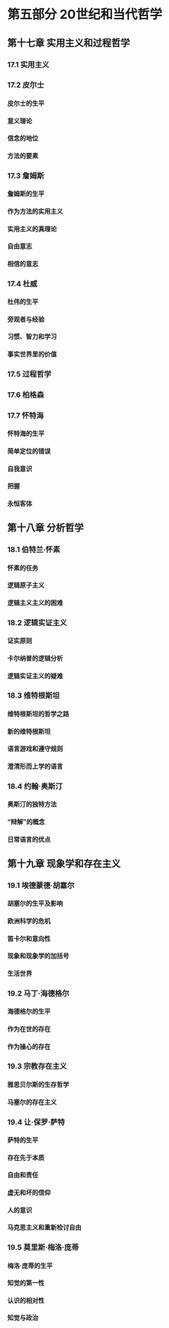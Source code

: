 # 第五部分 20世纪和当代哲学

## 第十七章 实用主义和过程哲学

### 17.1 实用主义

### 17.2 皮尔士

#### 皮尔士的生平

#### 意义理论

#### 信念的地位

#### 方法的要素

### 17.3 詹姆斯

#### 詹姆斯的生平

#### 作为方法的实用主义

#### 实用主义的真理论

#### 自由意志

#### 相信的意志

### 17.4 杜威

#### 杜伟的生平

#### 旁观者与经验

#### 习惯、智力和学习

#### 事实世界里的价值

### 17.5 过程哲学

### 17.6 柏格森

### 17.7 怀特海

#### 怀特海的生平

#### 简单定位的错误

#### 自我意识

#### 把握

#### 永恒客体

## 第十八章 分析哲学

### 18.1 伯特兰·怀素

#### 怀素的任务

#### 逻辑原子主义

#### 逻辑主义主义的困难

### 18.2 逻辑实证主义

#### 证实原则

#### 卡尔纳普的逻辑分析

#### 逻辑实证主义的疑难

### 18.3 维特根斯坦

#### 维特根斯坦的哲学之路

#### 新的维特根斯坦

#### 语言游戏和遵守规则

#### 澄清形而上学的语言

### 18.4 约翰·奥斯汀

#### 奥斯汀的独特方法

#### “辩解”的概念

#### 日常语言的优点

## 第十九章 现象学和存在主义

### 19.1 埃德蒙德·胡塞尔

#### 胡塞尔的生平及影响

#### 欧洲科学的危机

#### 笛卡尔和意向性

#### 现象和现象学的加括号

#### 生活世界

### 19.2 马丁·海德格尔

#### 海德格尔的生平

#### 作为在世的存在

#### 作为操心的存在

### 19.3 宗教存在主义

#### 雅思贝尔斯的生存哲学

#### 马塞尔的存在主义

### 19.4 让·保罗·萨特

#### 萨特的生平

#### 存在先于本质

#### 自由和责任

#### 虚无和坏的信仰

#### 人的意识

#### 马克思主义和重新检讨自由

### 19.5 莫里斯·梅洛·庞蒂

#### 梅洛·庞蒂的生平

#### 知觉的第一性

#### 认识的相对性

#### 知觉与政治

